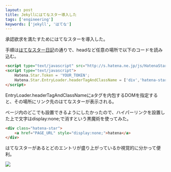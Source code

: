 ```yaml
---
layout: post
title: Jekyllにはてなスター導入した
tags: ['engineering']
keywords: ['jekyll', 'はてな']
---
```


承認欲求を満たすためにはてなスターを導入した。

<div class="hatena-star"><a href="{{ site.fullurl }}{{ page.url}}" style="display:none;">hatena</a></div>

手順は[はてなスター日記](http://d.hatena.ne.jp/hatenastar/20070707)の通りで、headなど任意の場所で以下のコードを読み込む。

```html
<script type="text/javascript" src="http://s.hatena.ne.jp/js/HatenaStar.js"></script>
<script type="text/javascript">
    Hatena.Star.Token = 'YOUR_TOKEN';
    Hatena.Star.EntryLoader.headerTagAndClassName = ['div','hatena-star'];
</script>
```

EntryLoader.headerTagAndClassNameにaタグを内包するDOMを指定すると、その場所にリンク先のはてなスターが表示される。

ページ内のどこでも設置できるようにしたかったので、ハイパーリンクを設置した上で文字はdisplay:none;で消すという黒魔術を使ってみた。

```html
<div class="hatena-star">
    <a href="PAGE_URL" style="display:none;">hatena</a>
</div>
```

はてなスターがあるとどのエントリが盛り上がっているか視覚的に分かって便利。

<img src="/img/blog_ss_hatena_star.png" class="image-on-frame" />
